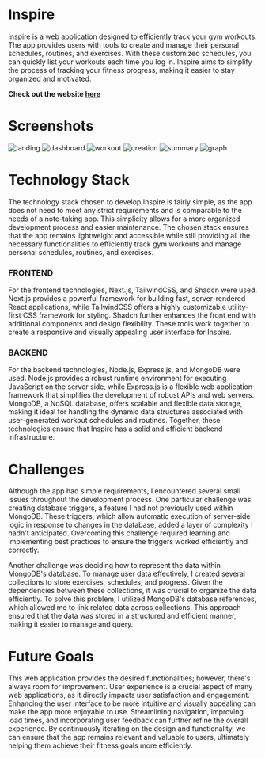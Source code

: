 # Inspire
Inspire is a web application designed to efficiently track your gym workouts. The app provides users with tools to create and manage their personal schedules, routines, and exercises. With these customized schedules, you can quickly list your workouts each time you log in. Inspire aims to simplify the process of tracking your fitness progress, making it easier to stay organized and motivated.

**Check out the website [here](https://fitness.abejith.dev/)**

# Screenshots
![landing](./screenshots/Landing.PNG)
![dashboard](./screenshots/Dashboard.png)
![workout](./screenshots/workout.png)
![creation](./screenshots/Exercise_creation.png)
![summary](./screenshots/summary.png)
![graph](./screenshots/graph.png)



# Technology Stack

The technology stack chosen to develop Inspire is fairly simple, as the app does not need to meet any strict requirements and is comparable to the needs of a note-taking app. This simplicity allows for a more organized development process and easier maintenance. The chosen stack ensures that the app remains lightweight and accessible while still providing all the necessary functionalities to efficiently track gym workouts and manage personal schedules, routines, and exercises.

### FRONTEND

For the frontend technologies, Next.js, TailwindCSS, and Shadcn were used. Next.js provides a powerful framework for building fast, server-rendered React applications, while TailwindCSS offers a highly customizable utility-first CSS framework for styling. Shadcn further enhances the front end with additional components and design flexibility. These tools work together to create a responsive and visually appealing user interface for Inspire.

### BACKEND

For the backend technologies, Node.js, Express.js, and MongoDB were used. Node.js provides a robust runtime environment for executing JavaScript on the server side, while Express.js is a flexible web application framework that simplifies the development of robust APIs and web servers. MongoDB, a NoSQL database, offers scalable and flexible data storage, making it ideal for handling the dynamic data structures associated with user-generated workout schedules and routines. Together, these technologies ensure that Inspire has a solid and efficient backend infrastructure.

# Challenges


Although the app had simple requirements, I encountered several small issues throughout the development process. One particular challenge was creating database triggers, a feature I had not previously used within MongoDB. These triggers, which allow automatic execution of server-side logic in response to changes in the database, added a layer of complexity I hadn't anticipated. Overcoming this challenge required learning and implementing best practices to ensure the triggers worked efficiently and correctly.

Another challenge was deciding how to represent the data within MongoDB's database. To manage user data effectively, I created several collections to store exercises, schedules, and progress. Given the dependencies between these collections, it was crucial to organize the data efficiently. To solve this problem, I utilized MongoDB's database references, which allowed me to link related data across collections. This approach ensured that the data was stored in a structured and efficient manner, making it easier to manage and query.

# Future Goals


This web application provides the desired functionalities; however, there's always room for improvement. User experience is a crucial aspect of many web applications, as it directly impacts user satisfaction and engagement. Enhancing the user interface to be more intuitive and visually appealing can make the app more enjoyable to use. Streamlining navigation, improving load times, and incorporating user feedback can further refine the overall experience. By continuously iterating on the design and functionality, we can ensure that the app remains relevant and valuable to users, ultimately helping them achieve their fitness goals more efficiently.



